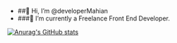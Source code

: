- ##👋 Hi, I’m @developerMahian
- ###🌱 I’m currently a Freelance Front End Developer.

[![Anurag's GitHub stats](https://github-readme-stats.vercel.app/api?username=developerMahian)](https://github.com/anuraghazra/github-readme-stats)
